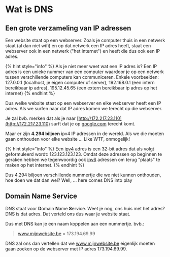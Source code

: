 # Wat is DNS

## Een grote verzameling van IP adressen

Een website staat op een webserver. Zoals je computer thuis in een netwerk staat \(al dan niet wifi\) en op dat netwerk een IP adres heeft, staat een webserver ook in een netwerk \("het internet"\) en heeft die dus ook een IP adres.

{% hint style="info" %}
Als je niet meer weet wat een IP adres is? Een IP adres is een unieke nummer van een computer waardoor je op een netwerk tussen verschillende computers kan communiceren. Enkele voorbeelden: 127.0.0.1 \(localhost, je eigen computer of server\), 192.168.0.1 \(een intern bereikbaar ip adres\), 195.12.45.65 \(een extern bereikbaar ip adres op het internet\)
{% endhint %}

Dus welke website staat op een webserver en elke webserver heeft een IP adres. Als we surfen naar dat IP adres komen we terecht op die webserver.

Je zal bvb. merken dat als je naar [http://172.217.23.110](http://172.217.23.110) surft dat je op [google.com](https://google.com) terecht komt.

Maar er zijn **4.294 biljoen** ipv4 IP adressen in de wereld. Als we die moeten gaan onthouden voor elke website ... Like WTF, onmogelijk!

{% hint style="info" %}
Een [ipv4](https://en.wikipedia.org/wiki/IPv4) adres is een 32-bit adres dat als volgt geformuleerd wordt: 123.123.123.123. Omdat deze adressen op beginnen te geraken hebben we tegenwoordig ook [ipv6](https://en.wikipedia.org/wiki/IPv6) adressen om terug "plaats" te maken op het internet.
{% endhint %}

Dus 4.294 biljoen verschillende nummertje die we niet kunnen onthouden, hoe doen we dat dan wel? Well, ... here comes DNS into play

## Domain Name Service

DNS staat voor **D**omain **N**ame **S**ervice. Weet je nog, ons huis met het adres? DNS is dat adres. Dat verteld ons dus waar je website staat.

Dus met DNS kan je een naam koppelen aan een nummertje. bvb.:

> www.mijnwebsite.be = 173.194.69.99

DNS zal ons dan vertellen dat we www.mijnwebsite.be eigenlijk moeten gaan zoeken op de webserver met IP adres 173.194.69.99.

